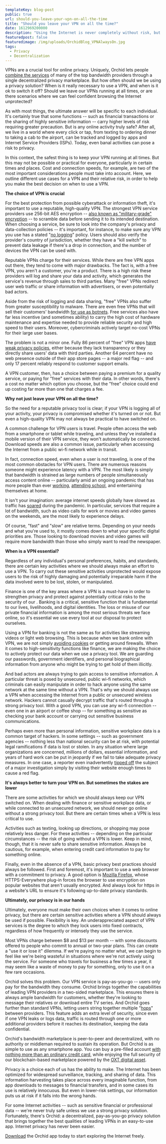 ```yaml
---
templateKey: blog-post
public: true
url: should-you-leave-your-vpn-on-all-the-time
title: "Should you leave your VPN on all the time?"
date: 1612969200000
description: "Using the Internet is never completely without risk, but some functions are more sensitive than others"
featuredpost: false
featuredimage: /img/uploads/OrchidBlog_VPNAlwaysOn.jpg
tags:
  - Privacy
  - Decentralization
---
```

VPNs are a crucial tool for online privacy. Uniquely, Orchid lets people [combine the services](/what-is-a-hop/) of many of the top bandwidth providers through a single decentralized privacy marketplace. But how often should we be using a privacy solution? When is it really necessary to use a VPN, and when is it ok to switch it off? Should we leave our VPNs running at all times, or are there scenarios where we can feel confident browsing the Internet unprotected?

As with most things, the ultimate answer will be specific to each individual. It's certainly true that some functions -- such as financial transactions or the sharing of highly sensitive information -- carry higher levels of risk requiring greater precaution. But is any online activity truly safe? After all, we live in a world where every click or tap, from texting to ordering dinner to taking a cab to the airport, can be tracked and logged by apps and Internet Service Providers (ISPs). Today, even banal activities can pose a risk to privacy.

In this context, the safest thing is to keep your VPN running at all times. But this may not be possible or practical for everyone, particularly in certain times and places. Cost and connection speeds, for example, are two of the most important considerations people must take into account. Here, we outline different use cases for a VPN and their relative risk, in order to help you make the best decision on when to use a VPN.

**The choice of VPN is crucial**

For the best protection from possible cyberattack or information theft, it's important to use a reputable, high-quality VPN. The strongest VPN service providers use 256-bit AES encryption -- [also known as "military-grade" encryption](https://www.howtogeek.com/445096/what-does-military-grade-encryption-mean/) -- to scramble data before sending it to its intended destination. When choosing a service, be sure to look into the company's privacy and data-collection policies -- it's important, for instance, to make sure any VPN you use has a stated "[no logging](/whats-the-best-vpn-for-crypto-users/)" policy. Users should also verify the provider's country of jurisdiction, whether they have a "kill switch" to prevent data leakage if there's a drop in connection, and the number of devices the VPN can be used with.

Reputable VPNs charge for their services. While there are free VPN apps out there, they tend to come with major drawbacks. The fact is, with a free VPN, you aren't a customer, you're a product. There is a high risk these providers will log and share your data and activity, which generates the service's revenue through sales to third parties. Many "free" VPNs redirect user web traffic or share information with advertisers, or even potentially bad actors.

Aside from the risk of logging and data sharing, "free" VPNs also suffer from greater susceptibility to malware. There are even free VPNs that will sell their customers' bandwidth [for use as botnets](https://www.zdnet.com/article/hola-a-free-vpn-with-a-side-of-botnet/). Free services also have far less incentive (and sometimes ability) to carry the high cost of hardware maintenance and expertise needed to provide reliable security and high speed to their users. Moreover, cybercriminals actively target no-cost VPNs for their large user bases.

The problem is not a minor one. Fully 86 percent of "free" VPN apps [have weak privacy policies](https://www.cnet.com/how-to/best-free-vpns-5-reasons-why-they-dont-exist/), either because they lack transparency or they directly share users' data with third parties. Another 64 percent have no web presence outside of their app store pages -- a major red flag -- and only 17 percent reliably respond to customer support emails. 

A VPN customer, then, has a choice between paying a premium for a quality service, or paying for "free" services with their data. In other words, there's a cost no matter which option you choose, but the "free" choice could end up costing far more than one that charges a fee. 

**Why not just leave your VPN on all the time?**

So the need for a reputable privacy tool is clear; if your VPN is logging all of your activity, your privacy is compromised whether it's turned on or not. But even a high-quality VPN may not always be practical to have switched on.

A common challenge for VPN users is travel. People often access the web from a smartphone or tablet while traveling, and unless they've installed a mobile version of their VPN service, they won't automatically be connected. Download speeds are also a common issue, particularly when accessing the Internet from a public wi-fi network while in transit.

In fact, connection speed, even when a user is not traveling, is one of the most common obstacles for VPN users. There are numerous reasons someone might experience latency with a VPN. The most likely is simply that bandwidth is strained as large numbers of people simultaneously access content online -- particularly amid an ongoing pandemic that has more people than ever [working](/tips-for-protecting-your-privacy-while-working-from-home/), [attending school](/how-to-protect-students-privacy-online-from-vr-to-vpns/), and entertaining themselves at home.

It isn't your imagination: average internet speeds globally have slowed as traffic has [soared](https://www.nytimes.com/2020/03/26/business/coronavirus-internet-traffic-speed.html) during the pandemic. In particular, services that require a lot of bandwidth, such as video calls for work or movies and video games on the weekends, are the most likely to experience delays.

Of course, "fast" and "slow" are relative terms. Depending on your needs and what you're used to, it mostly comes down to what your specific digital priorities are. Those looking to download movies and video games will require more bandwidth than those who simply want to read the newspaper.

**When is a VPN essential?**

Regardless of any individual's personal preferences, habits, and standards, there are certain key activities where we should always make an effort to use a VPN. To carry out these sensitive activities unprotected would expose users to the risk of highly damaging and potentially irreparable harm if the data involved were to be lost, stolen, or manipulated.

Finance is one of the key areas where a VPN is a must-have in order to strengthen privacy and protect against potentially critical risks to the security of our . Banking is a critical, sensitive function that is fundamental to our lives, livelihoods, and digital identities. The loss or misuse of our private financial information is among the most serious threats we face online, so it's essential we use every tool at our disposal to protect ourselves.

Using a VPN for banking is not the same as for activities like streaming videos or light web browsing. This is because when we bank online with VPN, we are not simply [avoiding cookies](/how-to-completely-clear-your-web-browsing-history/) or getting around firewalls. When it comes to high-sensitivity functions like finance, we are making the choice to actively protect our data when we use a privacy tool. We are guarding our passwords, government identifiers, and personal biographical information from anyone who might be trying to get hold of them illicitly.

And bad actors are always trying to gain access to sensitive information. A particular threat is posed by unsecured, public wi-fi networks, which criminals can easily manipulate in order to hack anyone using the same network at the same time without a VPN. That's why we should always use a VPN when accessing the Internet from a public or unsecured wireless network. Hackers cannot casually decrypt traffic that's routed through a strong privacy tool. With a good VPN, you can use any wi-fi connection -- even one in an airport or coffee shop -- for something as sensitive as checking your bank account or carrying out sensitive business communications. 

Perhaps even more than personal information, sensitive workplace data is a common target of hackers. In some settings -- such as government agencies -- nothing less than national security can be at risk, with potential legal ramifications if data is lost or stolen. In any situation where large organizations are concerned, millions of dollars, essential information, and years of hard work can be put in jeopardy if we fail to take adequate privacy measures. In one case, a reporter even inadvertently [tipped off](https://www.cyberscoop.com/new-york-times-journalist-exposed-ip-address-tipped-off-major-investigation/) the subject of a major investigation simply by visiting their website enough times to cause a red flag.

**It's always better to turn your VPN on. But sometimes the stakes are lower**

There are some activities for which we should always keep our VPN switched on. When dealing with finance or sensitive workplace data, or while connected to an unsecured network, we should never go online without a strong privacy tool. But there are certain times when a VPN is less critical to use.

Activities such as texting, looking up directions, or shopping may pose relatively less danger. For these activities -- depending on the particular circumstances -- the risk of going without a VPN is lower. Keep in mind, though, that it is never safe to share sensitive information. Always be cautious, for example, when entering credit card information to pay for something online.

Finally, even in the absence of a VPN, basic privacy best practices should always be followed. First and foremost, it's important to use a web browser with a commitment to privacy. A good option is [Mozilla Firefox](https://www.techradar.com/best/browser), whose HTTPS-Everywhere plug-in forces the browser to use encryption on popular websites that aren't usually encrypted. And always look for https in a website's URL to ensure it's following up-to-date privacy standards.

**Ultimately, our privacy is in our hands**

Ultimately, everyone must make their own choices when it comes to online privacy, but there are certain sensitive activities where a VPN should always be used if possible. Flexibility is key. An underappreciated aspect of VPN services is the degree to which they lock users into fixed contracts, regardless of how frequently or intensely they use the service.

Most VPNs charge between $8 and $13 per month -- with some discounts offered to people who commit to annual or two-year plans. This can create a "use it or lose it" dilemma. If we're paying no matter what, we can begin to feel like we're being wasteful in situations where we're not actively using the service. For someone who travels for business a few times a year, it may seem like a waste of money to pay for something, only to use it on a few rare occasions.

Orchid solves this problem. Our VPN service is pay-as-you-go -- users only pay for the bandwidth they consume. Orchid brings together the capabilities of leading VPN providers in a two-sided marketplace. This ensures there is always ample bandwidth for customers, whether they're looking to message their relatives or download entire TV series. And Orchid goes further than standard VPNs, letting users string together multiple "[hops](/what-is-a-hop/)" between providers. This feature adds an extra level of security, since even if one VPN leaks or logs data, traffic is routed through one or more additional providers before it reaches its destination, keeping the data confidential.

Orchid's bandwidth marketplace is peer-to-peer and decentralized, with no authority or middleman required to sustain its operation. But Orchid is as simple to use as any smartphone app. You can buy a pre-filled account [with nothing more than an ordinary credit card](/why-orchids-in-app-purchases-are-a-game-changer-for-dapp-usage/), while enjoying the full security of our blockchain-based marketplace powered by the [OXT digital asset](https://www.orchid.com/oxt).

Privacy is a choice each of us has the ability to make. The Internet has been optimized for widespread surveillance, tracking, and sharing of data. This information harvesting takes place across every imaginable function, from app downloads to messages to financial transfers, and in some cases its use is relatively innocuous. But even in lower-risk settings, our information puts us at risk if it falls into the wrong hands.

For some Internet activities -- such as sensitive financial or professional data -- we're never truly safe unless we use a strong privacy solution. Fortunately, there's Orchid: a decentralized, pay-as-you-go privacy solution that brings together the best qualities of leading VPNs in an easy-to-use app. Internet privacy has never been easier.

[Download](https://www.orchid.com/download) the Orchid app today to start exploring the Internet freely.